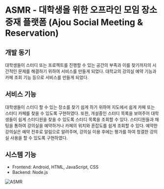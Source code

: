 # ASMR - 대학생을 위한 오프라인 모임 장소 중재 플랫폼 (Ajou Social Meeting & Reservation)

## 개발 동기

대학생들이 스터디 또는 프로젝트를 진행할 수 있는 공간의 부족과 이를 찾기까지의 시간적인 문제를 해결하기 위하여 서비스를 만들게 되었다. 대학교의 강의실 예약 기능과 카페 조회 기능 등으로 서비스를 만들게 되었다. 

## 서비스 기능

 대학생들이 스터디 할 수 있는 장소를 찾기 쉽게 하기 위하여 지도에서 쉽게 카페 또는 스터디 카페를 찾을 수 있도록 구현하였다. 또한, 개설중인 스터디 목록을 보여주어 대학생들이 쉽게 스터디원을 찾을 수 있도록 스터디 목록을 조회할 수 있다. 스터디원들과 채팅을 통하여 강의실을 예약하거나 카페의 위치와 혼잡도를 쉽게 조회할 수 있다. 예약한 강의실은 예약 전후로 알림으로 알려주며, 강의실 이용 후에는 평가를 하여 청결한 강의실 사용을 할 수 있도록 구현하였다.

 ## 시스템 기능

* Frontend: Android, HTML, JavaScript, CSS  
* Backend: Node.js

 ![ASMR](https://user-images.githubusercontent.com/62544004/93577352-e8118000-f9d6-11ea-978d-08316a773b1c.png)
